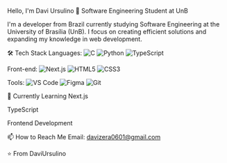 Hello, I'm Davi Ursulino 👋
Software Engineering Student at UnB

I'm a developer from Brazil currently studying Software Engineering at the University of Brasília (UnB). I focus on creating efficient solutions and expanding my knowledge in web development.

🛠️ Tech Stack
Languages:
<img src="https://img.shields.io/badge/C-00599C?style=for-the-badge&logo=c&logoColor=white" alt="C" /> <img src="https://img.shields.io/badge/Python-3776AB?style=for-the-badge&logo=python&logoColor=white" alt="Python" /> <img src="https://img.shields.io/badge/TypeScript-007ACC?style=for-the-badge&logo=typescript&logoColor=white" alt="TypeScript" />

Front-end:
<img src="https://img.shields.io/badge/Next.js-000000?style=for-the-badge&logo=nextdotjs&logoColor=white" alt="Next.js" /> <img src="https://img.shields.io/badge/HTML5-E34F26?style=for-the-badge&logo=html5&logoColor=white" alt="HTML5" /> <img src="https://img.shields.io/badge/CSS3-1572B6?style=for-the-badge&logo=css3&logoColor=white" alt="CSS3" />

Tools:
<img src="https://img.shields.io/badge/Visual_Studio_Code-0078D4?style=for-the-badge&logo=visual%20studio%20code&logoColor=white" alt="VS Code" /> <img src="https://img.shields.io/badge/Figma-F24E1E?style=for-the-badge&logo=figma&logoColor=white" alt="Figma" /> <img src="https://img.shields.io/badge/Git-F05032?style=for-the-badge&logo=git&logoColor=white" alt="Git" />

🌱 Currently Learning
Next.js

TypeScript

Frontend Development

📫 How to Reach Me
Email: davizera0601@gmail.com

⭐️ From DaviUrsulino
